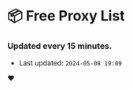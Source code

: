 # :package: Free Proxy List
### Updated every 15 minutes.

- Last updated: `2024-05-08 19:09`

:heart:
